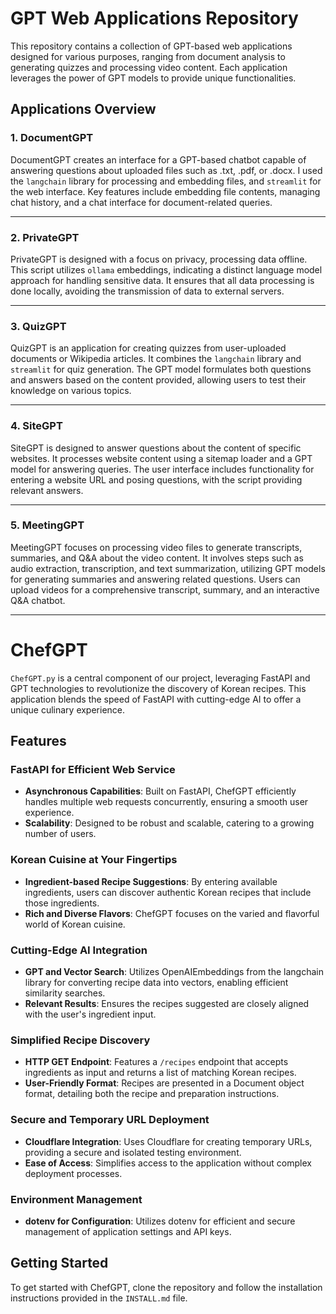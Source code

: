 # GPT Web Applications Repository

This repository contains a collection of GPT-based web applications designed for various purposes, ranging from document analysis to generating quizzes and processing video content. Each application leverages the power of GPT models to provide unique functionalities.

## Applications Overview

### 1. DocumentGPT

DocumentGPT creates an interface for a GPT-based chatbot capable of answering questions about uploaded files such as .txt, .pdf, or .docx. I used the `langchain` library for processing and embedding files, and `streamlit` for the web interface. Key features include embedding file contents, managing chat history, and a chat interface for document-related queries.

---

### 2. PrivateGPT

PrivateGPT is designed with a focus on privacy, processing data offline. This script utilizes `ollama` embeddings, indicating a distinct language model approach for handling sensitive data. It ensures that all data processing is done locally, avoiding the transmission of data to external servers.

---

### 3. QuizGPT

QuizGPT is an application for creating quizzes from user-uploaded documents or Wikipedia articles. It combines the `langchain` library and `streamlit` for quiz generation. The GPT model formulates both questions and answers based on the content provided, allowing users to test their knowledge on various topics.

---

### 4. SiteGPT

SiteGPT is designed to answer questions about the content of specific websites. It processes website content using a sitemap loader and a GPT model for answering queries. The user interface includes functionality for entering a website URL and posing questions, with the script providing relevant answers.

---

### 5. MeetingGPT

MeetingGPT focuses on processing video files to generate transcripts, summaries, and Q&A about the video content. It involves steps such as audio extraction, transcription, and text summarization, utilizing GPT models for generating summaries and answering related questions. Users can upload videos for a comprehensive transcript, summary, and an interactive Q&A chatbot.

---




# ChefGPT

`ChefGPT.py` is a central component of our project, leveraging FastAPI and GPT technologies to revolutionize the discovery of Korean recipes. This application blends the speed of FastAPI with cutting-edge AI to offer a unique culinary experience.

## Features

### FastAPI for Efficient Web Service

- **Asynchronous Capabilities**: Built on FastAPI, ChefGPT efficiently handles multiple web requests concurrently, ensuring a smooth user experience.
- **Scalability**: Designed to be robust and scalable, catering to a growing number of users.

### Korean Cuisine at Your Fingertips

- **Ingredient-based Recipe Suggestions**: By entering available ingredients, users can discover authentic Korean recipes that include those ingredients.
- **Rich and Diverse Flavors**: ChefGPT focuses on the varied and flavorful world of Korean cuisine.

### Cutting-Edge AI Integration

- **GPT and Vector Search**: Utilizes OpenAIEmbeddings from the langchain library for converting recipe data into vectors, enabling efficient similarity searches.
- **Relevant Results**: Ensures the recipes suggested are closely aligned with the user's ingredient input.

### Simplified Recipe Discovery

- **HTTP GET Endpoint**: Features a `/recipes` endpoint that accepts ingredients as input and returns a list of matching Korean recipes.
- **User-Friendly Format**: Recipes are presented in a Document object format, detailing both the recipe and preparation instructions.

### Secure and Temporary URL Deployment

- **Cloudflare Integration**: Uses Cloudflare for creating temporary URLs, providing a secure and isolated testing environment.
- **Ease of Access**: Simplifies access to the application without complex deployment processes.

### Environment Management

- **dotenv for Configuration**: Utilizes dotenv for efficient and secure management of application settings and API keys.

## Getting Started

To get started with ChefGPT, clone the repository and follow the installation instructions provided in the `INSTALL.md` file.



